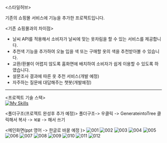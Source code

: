 <스타일허브>

기존의 쇼핑몰 서비스에 기능을 추가한 프로젝트입니다. 

<기존 쇼핑몰과의 차이점>
- 날씨 API를 적용해서 소비자가 날씨에 맞는 옷차림을 할 수 있는 서비스를 제공합니다. 
- 추천색 기능을 추가하여 오늘 입을 색 또는 구매할 옷의 색을 추천받아볼 수 있습니다. 
- 교환/환불이 어렵지 않도록 홈화면에 배치하여 소비자가 쉽게 이용할 수 있도록 하였습니다. 
- 설문조사 결과에 따른 옷 추천 서비스(개발 예정)
- 자주하는 질문에 대답해주는 챗봇(개발예정)
---


<프로젝트 기술 스택><br>
[![My Skills](https://skillicons.dev/icons?i=figma,html,css,js,nodejs,mysql,git,github)](https://skillicons.dev)

<폴더구조(프로젝트 완성후 추가 예정)>
폴더구조-> 우클릭 -> GenerateintoTree 클릭해서 복사 -> ``` 복붙 ``` -> 해서 쓰기 

<메인화면(ppt 영어 -> 한글로 바꿀 예정 )>
![001](https://github.com/rambus2006/StyleHub/assets/101540710/c4d82359-cfee-4c6d-b9b5-310b7b82b89e)
![002](https://github.com/rambus2006/StyleHub/assets/101540710/4dea14b0-18e6-451f-82eb-d370ccc3ee14)
![003](https://github.com/rambus2006/StyleHub/assets/101540710/02a32e93-756c-4072-8d99-6d3723fe3fb1)
![004](https://github.com/rambus2006/StyleHub/assets/101540710/5b4877b7-6ee3-4412-bf45-2f43a77f8952)
![005](https://github.com/rambus2006/StyleHub/assets/101540710/75587108-18df-4b0f-893d-767a915a6217)
![006](https://github.com/rambus2006/StyleHub/assets/101540710/1516af61-59a3-4ee5-83de-c3073b233184)
![007](https://github.com/rambus2006/StyleHub/assets/101540710/cc2091c0-7276-4d89-9501-341ec285d275)
![008](https://github.com/rambus2006/StyleHub/assets/101540710/cfe09f99-93bb-496c-864d-89334dcfeca1)
![009](https://github.com/rambus2006/StyleHub/assets/101540710/6c4106fa-2838-4718-89bd-2c7328a2b946)
![010](https://github.com/rambus2006/StyleHub/assets/101540710/9bad9500-755d-4e2d-9b98-12d06c2208fb)
![011](https://github.com/rambus2006/StyleHub/assets/101540710/b380411f-f2d3-4100-8ec9-42ab4c21b657)
![012](https://github.com/rambus2006/StyleHub/assets/101540710/2c3660b0-eb85-4d9a-b39c-646e1deaa702)

